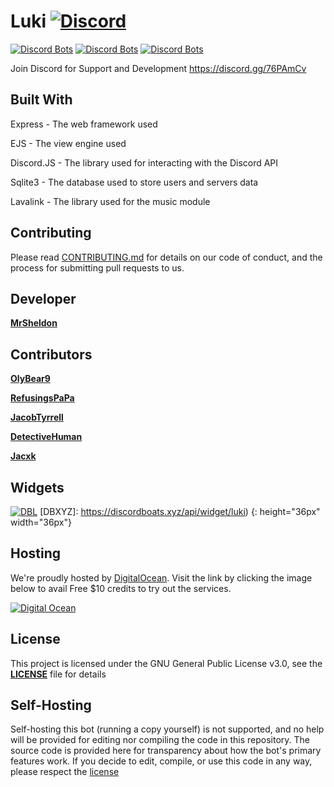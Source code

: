 # Luki [![Discord](https://discordapp.com/api/guilds/339085367770611713/embed.png)](https://discord.gg/76PAmCv) 
[![Discord Bots](https://discordbots.org/api/widget/status/365958655926992896.svg?noavatar=true)](https://discordbots.org/bot/365958655926992896)
[![Discord Bots](https://discordbots.org/api/widget/servers/365958655926992896.svg?noavatar=true)](https://discordbots.org/bot/365958655926992896)
[![Discord Bots](https://discordbots.org/api/widget/upvotes/365958655926992896.svg?noavatar=true)](https://discordbots.org/bot/365958655926992896)

Join Discord for Support and Development https://discord.gg/76PAmCv

## Built With
Express - The web framework used

EJS - The view engine used

Discord.JS - The library used for interacting with the Discord API 

Sqlite3 - The database used to store users and servers data

Lavalink - The library used for the music module

## Contributing
Please read [CONTRIBUTING.md](https://github.com/LukiBot/Luki/blob/master/CONTRIBUTING.md) for details on our code of conduct, and the process for submitting pull requests to us.

## Developer
[**MrSheldon**](https://github.com/mrsheldon)

## Contributors
[**OlyBear9**](https://github.com/olybear9)

[**RefusingsPaPa**](https://github.com/RefusingsPaPa)

[**JacobTyrrell**](https://github.com/JacobTyrrell)

[**DetectiveHuman**](https://github.com/DetectiveHuman)

[**Jacxk**](https://github.com/Jacxk)

## Widgets
[![DBL](https://discordbots.org/api/widget/365958655926992896.svg)](https://discordbots.org/bot/luki)
[DBXYZ]: https://discordboats.xyz/api/widget/luki)
{: height="36px" width="36px"}

## Hosting
We're proudly hosted by [DigitalOcean](https://m.do.co/c/805443143001). Visit the link by clicking the image below to avail Free $10 credits to try out the services.

[![Digital Ocean](https://i.imgur.com/6OBHX8a.png)](https://m.do.co/c/805443143001)

## License
This project is licensed under the GNU General Public License v3.0, see the [**LICENSE**](https://github.com/LukiBot/Luki/blob/master/LICENSE) file for details

## Self-Hosting
Self-hosting this bot (running a copy yourself) is not supported, and no help will be provided for editing nor compiling the code in this repository. The source code is provided here for transparency about how the bot's primary features work. If you decide to edit, compile, or use this code in any way, please respect the [license](https://github.com/LukiBot/Vortex/Luki/master/LICENSE)
